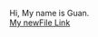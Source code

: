 Hi, My name is Guan. <br/>
[My newFile Link](https://ghuangchen01.github.io/cse15l-lab-reports/newFile.html)
